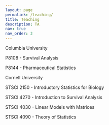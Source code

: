 ```yaml
---
layout: page
permalink: /teaching/
title: Teaching
description: TA
nav: true
nav_order: 3
---
```


Columbia University 

P8108 - Survival Analysis

P8144 - Pharmaceutical Statistics

Cornell University 

STSCI 2150 - Introductory Statistics for Biology

STSCI 4270 - Introduction to Survival Analysis

STSCI 4030 - Linear Models with Matrices

STSCI 4090 - Theory of Statistics
